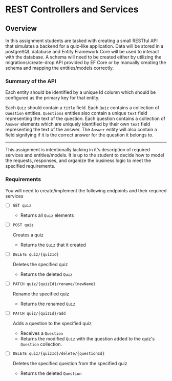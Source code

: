 REST Controllers and Services
=============================
## Overview

In this assignment students are tasked with creating a small RESTful API that simulates a backend for a quiz-like application. Data will be stored in a postgreSQL database and Entity Framework Core will be used to interact with the database. A schema will need to be created either by utilizing the migrations/create-drop API provided by EF Core or by manually creating the schema and mapping the entities/models correctly. 

### Summary of the API
Each entity should be identified by a unique Id column which should be configured as the primary key for that entity.

Each `Quiz` should contain a `title` field. Each `Quiz` contains a collection of `Question` entities. `Questions` entities also contain a unique `text` field representing the text of the question. Each question contains a collection of `Answer` elements which are uniquely identified by their own `text` field representing the text of the answer. The `Answer` entity will also contain a field signifying if it is the correct answer for the question it belongs to.

---

This assignment is intentionally lacking in it's description of required services and entities/models. It is up to the student to decide how to model the requests, responses, and organize the business logic to meet the specified requirements. 

### Requirements

You will need to create/implement the following endpoints and their required services

- [ ] `GET quiz`
    - Returns all `Quiz` elements

- [ ] `POST quiz`

    Creates a quiz
    - Returns the `Quiz` that it created

- [ ] `DELETE quiz/{quizId}`

    Deletes the specified quiz
    - Returns the deleted `Quiz`

- [ ] `PATCH quiz/{quizId}/rename/{newName}`

    Rename the specified quiz
    - Returns the renamed `Quiz`

- [ ] `PATCH quiz/{quizId}/add`

    Adds a question to the specified quiz
    - Receives a `Question`
    - Returns the modified `Quiz` with the question added to the quiz's `Question` collection.

- [ ] `DELETE quiz/{quizId}/delete/{questionId}`

    Deletes the specified question from the specified quiz
    - Returns the deleted `Question`
